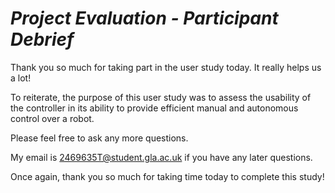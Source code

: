 # _Project Evaluation - Participant Debrief_

Thank you so much for taking part in the user study today. It really helps us a lot!

To reiterate, the purpose of this user study was to assess the usability of the controller in its ability to provide efficient manual and autonomous control over a robot.

Please feel free to ask any more questions.

My email is 2469635T@student.gla.ac.uk if you have any later questions.

Once again, thank you so much for taking time today to complete this study!